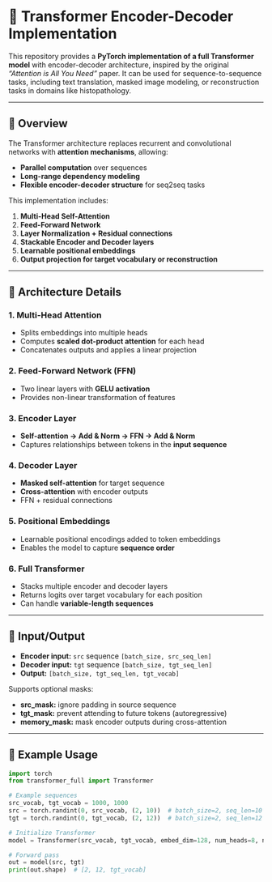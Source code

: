 # 🔹 Transformer Encoder-Decoder Implementation

This repository provides a **PyTorch implementation of a full Transformer model** with encoder-decoder architecture, inspired by the original *“Attention is All You Need”* paper. It can be used for sequence-to-sequence tasks, including text translation, masked image modeling, or reconstruction tasks in domains like histopathology.

---

## 🔹 Overview

The Transformer architecture replaces recurrent and convolutional networks with **attention mechanisms**, allowing:

- **Parallel computation** over sequences  
- **Long-range dependency modeling**  
- **Flexible encoder-decoder structure** for seq2seq tasks  

This implementation includes:

1. **Multi-Head Self-Attention**
2. **Feed-Forward Network**
3. **Layer Normalization + Residual connections**
4. **Stackable Encoder and Decoder layers**
5. **Learnable positional embeddings**
6. **Output projection for target vocabulary or reconstruction**

---

## 🔹 Architecture Details

### 1. Multi-Head Attention
- Splits embeddings into multiple heads  
- Computes **scaled dot-product attention** for each head  
- Concatenates outputs and applies a linear projection  

### 2. Feed-Forward Network (FFN)
- Two linear layers with **GELU activation**  
- Provides non-linear transformation of features  

### 3. Encoder Layer
- **Self-attention → Add & Norm → FFN → Add & Norm**  
- Captures relationships between tokens in the **input sequence**

### 4. Decoder Layer
- **Masked self-attention** for target sequence  
- **Cross-attention** with encoder outputs  
- FFN + residual connections  

### 5. Positional Embeddings
- Learnable positional encodings added to token embeddings  
- Enables the model to capture **sequence order**  

### 6. Full Transformer
- Stacks multiple encoder and decoder layers  
- Returns logits over target vocabulary for each position  
- Can handle **variable-length sequences**  

---

## 🔹 Input/Output

- **Encoder input:** `src` sequence `[batch_size, src_seq_len]`  
- **Decoder input:** `tgt` sequence `[batch_size, tgt_seq_len]`  
- **Output:** `[batch_size, tgt_seq_len, tgt_vocab]`  

Supports optional masks:

- **src_mask:** ignore padding in source sequence  
- **tgt_mask:** prevent attending to future tokens (autoregressive)  
- **memory_mask:** mask encoder outputs during cross-attention  

---

## 🔹 Example Usage

```python
import torch
from transformer_full import Transformer

# Example sequences
src_vocab, tgt_vocab = 1000, 1000
src = torch.randint(0, src_vocab, (2, 10))  # batch_size=2, seq_len=10
tgt = torch.randint(0, tgt_vocab, (2, 12))  # batch_size=2, seq_len=12

# Initialize Transformer
model = Transformer(src_vocab, tgt_vocab, embed_dim=128, num_heads=8, num_encoder_layers=3, num_decoder_layers=3, ff_dim=512)

# Forward pass
out = model(src, tgt)
print(out.shape)  # [2, 12, tgt_vocab]
